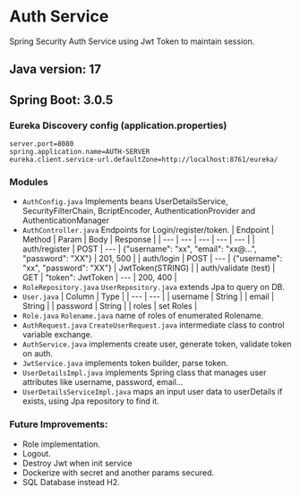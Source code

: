 # Auth Service

Spring Security Auth Service using Jwt Token to maintain session.

## Java version: 17
## Spring Boot: 3.0.5

### Eureka Discovery config (application.properties)
``` 
server.port=8080
spring.application.name=AUTH-SERVER
eureka.client.service-url.defaultZone=http://localhost:8761/eureka/
``` 

### Modules
- `AuthConfig.java` Implements beans UserDetailsService, SecurityFilterChain, BcriptEncoder, AuthenticationProvider and AuthenticationManager
- `AuthController.java` Endpoints for Login/register/token.
    | Endpoint | Method | Param | Body | Response |
    | --- | --- | --- | --- | --- |
    | auth/register | POST | --- | {"username": "xx", "email": "xx@...", "password": "XX"} | 201, 500 |
    | auth/login | POST | --- | {"username": "xx", "password": "XX"} | JwtToken(STRING) |
    | auth/validate (test) | GET | "token": JwtToken | --- | 200, 400 |
- `RoleRepository.java` `UserRepository.java` extends Jpa to query on DB.
- `User.java`
    | Column | Type |
    | --- | --- |
    | username | String |
    | email | String |
    | password | String |
    | roles | set Roles |
- `Role.java` `Rolename.java` name of roles of enumerated Rolename.
- `AuthRequest.java` `CreateUserRequest.java` intermediate class to control variable exchange.
- `AuthService.java` implements create user, generate token, validate token on auth.
- `JwtService.java` implements token builder, parse token.
- `UserDetailsImpl.java` implements Spring class that manages user attributes like username, password, email...
- `UserDetailsServiceImpl.java` maps an input user data to userDetails if exists, using Jpa repository to find it.

### Future Improvements:

- Role implementation.
- Logout.
- Destroy Jwt when init service
- Dockerize with secret and another params secured.
- SQL Database instead H2.

